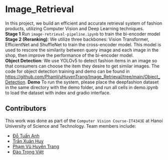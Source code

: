 # Image_Retrieval
In this project, we build an efficient and accurate retrieval system of fashion products, utilizing Computer Vision and Deep Learning techniques.\
**Stage 1** Run `image-retrieval-pipeline.ipynb` to train the bi-encoder model \
**Stage 2 (Reranking)**: We utilize three backbones: Vision Transformer, EfficientNet and ShuffleNet to train the cross-encoder model. This model is used to rescore the similarity between query image and each image in the shop, then improve the performance of the bi-encoder model.\
**Object Detection**: We use YOLOv5 to detect fashion items in an image so that consumers can choose the item they desire to get similar images. The code for object detection training and demo can be found in https://github.com/PhamVuHuyenTrang/Image_Retrieval/tree/main/Object_Detection.
**Demo** To run the system, please place the deepfashion dataset in the same directory with the demo folder, and run all cells in demo.ipynb to load the dataset with index and gradio interface.

## Contributors

This work was done as part of the `Computer Vision Course-IT4343E` at Hanoi University of Science and Technology. Team members include:

- [Đỗ Tuấn Anh](https://github.com/AnhDt-dsai)
- [Trần Xuân Huy](https://github.com/TranXuanHuy267)
- [Phạm Vũ Huyền Trang](https://github.com/PhamVuHuyenTrang)
- [Đào Trọng Việt](https://github.com/viet-data)

